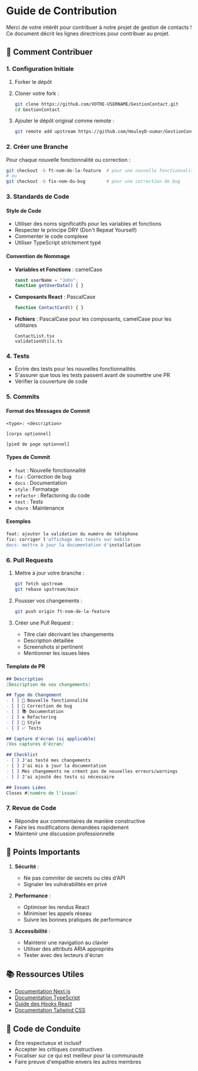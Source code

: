 # Guide de Contribution

Merci de votre intérêt pour contribuer à notre projet de gestion de contacts ! Ce document décrit les lignes directrices pour contribuer au projet.

## 🌟 Comment Contribuer

### 1. Configuration Initiale

1. Forker le dépôt
2. Cloner votre fork :

   ```bash
   git clone https://github.com/VOTRE-USERNAME/GestionContact.git
   cd GestionContact
   ```

3. Ajouter le dépôt original comme remote :

   ```bash
   git remote add upstream https://github.com/HouleyD-oumar/GestionContact.git
   ```

### 2. Créer une Branche

Pour chaque nouvelle fonctionnalité ou correction :

```bash
git checkout -b ft-nom-de-la-feature  # pour une nouvelle fonctionnalité
# ou
git checkout -b fix-nom-du-bug        # pour une correction de bug
```

### 3. Standards de Code

#### Style de Code

- Utiliser des noms significatifs pour les variables et fonctions
- Respecter le principe DRY (Don't Repeat Yourself)
- Commenter le code complexe
- Utiliser TypeScript strictement typé

#### Convention de Nommage

- **Variables et Fonctions** : camelCase
  ```typescript
  const userName = "John";
  function getUserData() { }
  ```
- **Composants React** : PascalCase
  ```typescript
  function ContactCard() { }
  ```
- **Fichiers** : PascalCase pour les composants, camelCase pour les utilitaires
  ```
  ContactList.tsx
  validationUtils.ts
  ```

### 4. Tests

- Écrire des tests pour les nouvelles fonctionnalités
- S'assurer que tous les tests passent avant de soumettre une PR
- Vérifier la couverture de code

### 5. Commits

#### Format des Messages de Commit

```
<type>: <description>

[corps optionnel]

[pied de page optionnel]
```

#### Types de Commit

- `feat` : Nouvelle fonctionnalité
- `fix` : Correction de bug
- `docs` : Documentation
- `style` : Formatage
- `refactor` : Refactoring du code
- `test` : Tests
- `chore` : Maintenance

#### Exemples

```bash
feat: ajouter la validation du numéro de téléphone
fix: corriger l'affichage des toasts sur mobile
docs: mettre à jour la documentation d'installation
```

### 6. Pull Requests

1. Mettre à jour votre branche :
   ```bash
   git fetch upstream
   git rebase upstream/main
   ```

2. Pousser vos changements :
   ```bash
   git push origin ft-nom-de-la-feature
   ```

3. Créer une Pull Request :
   - Titre clair décrivant les changements
   - Description détaillée
   - Screenshots si pertinent
   - Mentionner les issues liées

#### Template de PR

```markdown
## Description
[Description de vos changements]

## Type de Changement
- [ ] 🚀 Nouvelle fonctionnalité
- [ ] 🐛 Correction de bug
- [ ] 📚 Documentation
- [ ] ♻️ Refactoring
- [ ] 🎨 Style
- [ ] ✅ Tests

## Capture d'écran (si applicable)
[Vos captures d'écran]

## Checklist
- [ ] J'ai testé mes changements
- [ ] J'ai mis à jour la documentation
- [ ] Mes changements ne créent pas de nouvelles erreurs/warnings
- [ ] J'ai ajouté des tests si nécessaire

## Issues Liées
Closes #[numéro de l'issue]
```

### 7. Revue de Code

- Répondre aux commentaires de manière constructive
- Faire les modifications demandées rapidement
- Maintenir une discussion professionnelle

## 🚨 Points Importants

1. **Sécurité** :
   - Ne pas commiter de secrets ou clés d'API
   - Signaler les vulnérabilités en privé

2. **Performance** :
   - Optimiser les rendus React
   - Minimiser les appels réseau
   - Suivre les bonnes pratiques de performance

3. **Accessibilité** :
   - Maintenir une navigation au clavier
   - Utiliser des attributs ARIA appropriés
   - Tester avec des lecteurs d'écran

## 📚 Ressources Utiles

- [Documentation Next.js](https://nextjs.org/docs)
- [Documentation TypeScript](https://www.typescriptlang.org/docs)
- [Guide des Hooks React](https://reactjs.org/docs/hooks-intro.html)
- [Documentation Tailwind CSS](https://tailwindcss.com/docs)

## 🤝 Code de Conduite

- Être respectueux et inclusif
- Accepter les critiques constructives
- Focaliser sur ce qui est meilleur pour la communauté
- Faire preuve d'empathie envers les autres membres